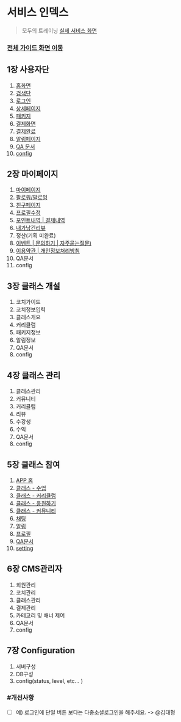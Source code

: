 # 서비스 인덱스

> 모두의 트레이닝 [실제 서비스 화면](https://www.modooclass.net/)
>



### [전체 가이드 화면 이동](../README.md)



## 1장 사용자단

1. [홈화면](ch1_home/)
2. [검색단](ch1_home/search/)
3. [로그인](ch1_home/login)
4. [상세페이지](ch1_home/detail)
5. [패키지](ch1_home/package)
6. [결제화면](ch1_home/pay)
7. [결제완료](ch1_home/confirm/)
8. [알림페이지](ch1_home/alram/)
9. [QA 문서](ch1_home/upgrade/)
10. [config](ch1_home/config)



## 2장 마이페이지

1. [마이페이지](ch2_my_class/)
2. [팔로워/팔로잉](ch2_my_class/follow)
3. [친구페이지](ch2_my_class/friend)
4. [프로필수정](ch2_my_class/edit)
5. [포인트내역 | 결제내역](ch2_my_class/point)
6. [내가남긴리뷰](ch2_my_class/review)
7. 정산(기획 미완료)
8. [이벤트 | 문의하기 | 자주묻는질문)](ch2_my_class/)
9. [이용약관 | 개인정보처리방침](ch2_my_class/)
10. QA문서
11. config



## 3장 클래스 개설

1. 코치가이드
2. 코치정보입력
3. 클래스개요
4. 커리큘럼
5. 패키지정보
6. 알림정보
7. QA문서
8. config



## 4장 클래스 관리

1. 클래스관리
2. 커뮤니티
3. 커리큘럼
4. 리뷰
5. 수강생
6. 수익
7. QA문서
8. config



## 5장 클래스 참여

1. [APP 홈](ch5_join_class/)
2. [클래스 - 수업](ch5_join_class/class/)
3. [클래스 - 커리큘럼](ch5_join_class/curriculum/)
4. [클래스 - 응원하기](ch5_join_class/cheer/)
5. [클래스 - 커뮤니티](ch5_join_class/community/)
6. [채팅](ch5_join_class/chat/)
7. [알림](ch5_join_class/alarm/)
8. [프로필](ch5_join_class/profile/)
9. [QA문서](ch5_join_class/)
10. [setting](ch5_join_class/setting/)



## 6장  CMS관리자

1. 회원관리
2. 코치관리
3. 클래스관리
4. 결제관리
5. 카테고리 및 배너 제어
6. QA문서
7. config



## 7장 Configuration

1. 서버구성
2. DB구성
3. config(status, level, etc... )





### #개선사항

- [ ] 예) 로그인에 단일 버튼 보다는 다중소셜로그인을 해주세요. -> @김대형

